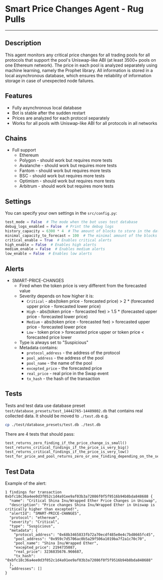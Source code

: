# **Smart Price Changes Agent - Rug Pulls**

---

## Description

This agent monitors any critical price changes for all trading pools for all protocols that support the pool's
Uniswap-like ABI (at least 3500+ pools on one Ethereum network). The price in each pool is analyzed separately using
machine learning, namely the Prophet library. All information is stored in a local asynchronous database, which ensures
the reliability of information storage in case of unexpected node failures.

## Features

- Fully asynchronous local database
- Bot is stable after the sudden restart
- Prices are analyzed for each protocol separately
- Works for all pools with Uniswap-like ABI for all protocols in all networks

## Chains

- Full support
    - Ethereum
    - Polygon - should work but requires more tests
    - Avalanche - should work but requires more tests
    - Fantom - should work but requires more tests
    - BSC - should work but requires more tests
    - Optimism - should work but requires more tests
    - Arbitrum - should work but requires more tests

## Settings

You can specify your own settings in the `src/config.py`:

```python
test_mode = False  # The mode when the bot uses test database
debug_logs_enabled = False  # Print the debug logs
history_capacity = 6300 * 4  # The amount of blocks to store in the database
minimal_capacity_to_forecast = 100  # The minimal amount of the blocks to start forecasting
critical_enable = True  # Enables critical alerts
high_enable = False  # Enables high alerts
medium_enable = False  # Enables medium alerts
low_enable = False  # Enables low alerts
```

## Alerts

- SMART-PRICE-CHANGES
    - Fired when the token price is very different from the forecasted value
    - Severity depends on how higher it is:
        - `Critical` - abs(token price - forecasted price) > 2 * (forecasted upper price - forecasted lower price)
        - `High` - abs(token price - forecasted fee) > 1.5 * (forecasted upper price - forecasted lower price)
        - `Medium` - abs(token price - forecasted fee) > forecasted upper price - forecasted lower price
        - `Low` - token price > forecasted price upper or token price < forecasted price lower
    - Type is always set to "Suspicious"
    - Metadata contains:
        - `protocol_address` - the address of the protocol
        - `pool_address` - the address of the pool
        - `pool_name` - the name of the pool
        - `excepted_price` - the forecasted price
        - `real_price` - real price in the Swap event
        - `tx_hash` - the hash of the transaction

## Tests

Tests and test data use database preset `test/database_presets/test_14442765-14489802.db` that contains real collected
data. It should be moved to `./test.db` e.g.

```bash
cp ./test/database_presets/test.db ./test.db
```

There are 4 tests that should pass:

```python
test_returns_zero_finding_if_the_price_change_is_small()
test_returns_critical_findings_if_the_price_is_very_big()
test_returns_critical_findings_if_the_price_is_very_low()
test_for_price_and_pool_returns_zero_or_one_finding_depending_on_the_seasonality()
```

## Test Data

Example of the alert:

```
1 findings for transaction 0xbfc18c36a4ee0d3f052c1d4a91ee9af03b3a72086f0f5f9516b94b8bda848688 {
  "name": "Critical Shina Inu/Wrapped Ether Price Changes in Uniswap",
  "description": "Price changes Shina Inu/Wrapped Ether in Uniswap is critically higher than excepted!",
  "alertId": "SMART-PRICE-CHANGES",
  "protocol": "ethereum",
  "severity": "Critical",
  "type": "Suspicious",
  "metadata": {
    "protocol_address": "0x68b3465833fb72a70ecdf485e0e4c7bd8665fc45",
    "pool_address": "0x959c7d5706ac0b5a29f506a1019ba7f2a1c70c70",
    "pool_name": "Shina Inu/Wrapped Ether",
    "excepted_price": 2194735087,
    "real_price": 3236835676.966687,
    "tx_hash": "0xbfc18c36a4ee0d3f052c1d4a91ee9af03b3a72086f0f5f9516b94b8bda848688"
  },
  "addresses": []
}

```
